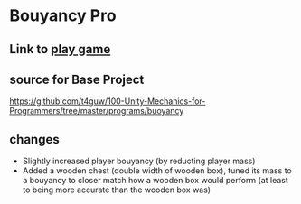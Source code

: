 # Bouyancy Pro

## Link to [play game](https://jeffcaruso.github.io/css385-unity-bouyancyPro/)

## source for Base Project
https://github.com/t4guw/100-Unity-Mechanics-for-Programmers/tree/master/programs/buoyancy

## changes
- Slightly increased player bouyancy (by reducting player mass)
- Added a wooden chest (double width of wooden box), tuned its mass to a bouyancy to closer match how a wooden box would perform (at least to being more accurate than the wooden box was)
